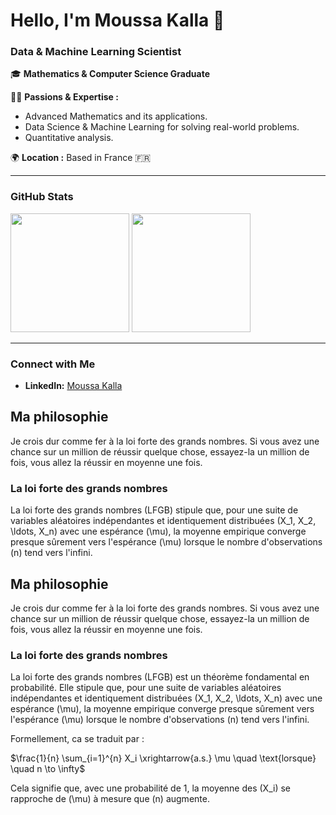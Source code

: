 # Hello, I'm Moussa Kalla 👋

### **Data & Machine Learning Scientist**

🎓 **Mathematics & Computer Science Graduate** 

👨‍💻 **Passions & Expertise :**  
- Advanced Mathematics and its applications.  
- Data Science & Machine Learning for solving real-world problems.  
- Quantitative analysis. 

🌍 **Location :** Based in France 🇫🇷  

---

### **GitHub Stats**

<div><img height="190em" src="https://github-readme-stats.vercel.app/api/top-langs/?username=Moussa-Kalla&layout=compact&langs_count=7&border_color=22272e&bg_color=22272e&title_color=8f989f&text_color=8f989f&icon_color=b55c5e"/>&nbsp;<img height="190em" src="https://github-readme-stats.vercel.app/api?username=Moussa-Kalla&show_icons=true&border_color=22272e&bg_color=22272e&title_color=8f989f&icon_color=b55c5e&text_color=8f989f&include_all_commits=true&count_private=true"/></div>

---

### **Connect with Me**  
- **LinkedIn:** [Moussa Kalla](https://www.linkedin.com/in/moussa-kalla/)  

## Ma philosophie

Je crois dur comme fer à la loi forte des grands nombres. Si vous avez une chance sur un million de réussir quelque chose, essayez-la un million de fois, vous allez la réussir en moyenne une fois.

### La loi forte des grands nombres

La loi forte des grands nombres (LFGB) stipule que, pour une suite de variables aléatoires indépendantes et identiquement distribuées \(X_1, X_2, \ldots, X_n\) avec une espérance \(\mu\), la moyenne empirique converge presque sûrement vers l'espérance \(\mu\) lorsque le nombre d'observations \(n\) tend vers l'infini.

## Ma philosophie

Je crois dur comme fer à la loi forte des grands nombres. Si vous avez une chance sur un million de réussir quelque chose, essayez-la un million de fois, vous allez la réussir en moyenne une fois.

### La loi forte des grands nombres

La loi forte des grands nombres (LFGB) est un théorème fondamental en probabilité. Elle stipule que, pour une suite de variables aléatoires indépendantes et identiquement distribuées \(X_1, X_2, \ldots, X_n\) avec une espérance \(\mu\), la moyenne empirique converge presque sûrement vers l'espérance \(\mu\) lorsque le nombre d'observations \(n\) tend vers l'infini.

Formellement, ca se traduit par :

$\frac{1}{n} \sum_{i=1}^{n} X_i \xrightarrow{a.s.} \mu \quad \text{lorsque} \quad n \to \infty$

Cela signifie que, avec une probabilité de 1, la moyenne des \(X_i\) se rapproche de \(\mu\) à mesure que \(n\) augmente.
